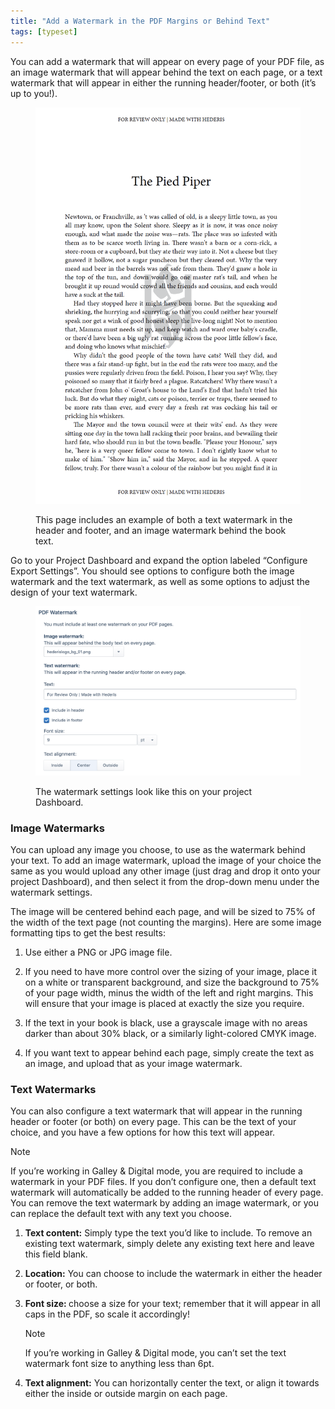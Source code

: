 ```yaml
---
title: "Add a Watermark in the PDF Margins or Behind Text"
tags: [typeset]
---
```

 
<html><body><section data-type="chapter" class="hsecchapter" data-hederis-type="hsecchapter" id="add-watermark" data-pi-attrs="id: add-watermark; data-tags: typeset;" role="doc-chapter" data-tags="typeset" data-author-name=" " data-book-title=" " title="Add a Watermark in the PDF Margins or Behind Text"><p class="hblkp" data-hederis-type="hblkp" id="p31Bk5zyO">You can add a watermark that will appear on every page of your PDF file, as an image watermark that will appear behind the text on each page, or a text watermark that will appear in either the running header/footer, or both (it&#8217;s up to you!).</p><figure class="hwprfig" data-hederis-type="hwprfig" id="pRTfet4SP"><img data-hederis-type="hblkimg" class="hblkimg" id="p9po2szJ3" src="/images/watermark1.png" data-img-src="/images/watermark1.png"/><p class="hblkcaption" data-hederis-type="hblkcaption" id="pDaFAOZyP">This page includes an example of both a text watermark in the header and footer, and an image watermark behind the book text.</p></figure><p class="hblkp" data-hederis-type="hblkp" id="ptiKC1MXF">Go to your Project Dashboard and expand the option labeled &#8220;Configure Export Settings&#8221;. You should see options to configure both the image watermark and the text watermark, as well as some options to adjust the design of your text watermark.</p><figure class="hwprfig" data-hederis-type="hwprfig" id="p4o1P8UB8"><img data-hederis-type="hblkimg" class="hblkimg" id="pYVke1o11" src="/images/watermark2.png" data-img-src="/images/watermark2.png"/><p class="hblkcaption" data-hederis-type="hblkcaption" id="pv4WgVjss">The watermark settings look like this on your project Dashboard.</p></figure><section class="hwprsubsection" data-hederis-type="hwprsubsection" id="pRo9GHYKn" data-type="subsection" title="Image Watermarks"><h1 data-hederis-type="hblktitle" class="hblktitle" id="preb3CZhH">Image Watermarks</h1><p class="hblkp" data-hederis-type="hblkp" id="pl4hpA9QR">You can upload any image you choose, to use as the watermark behind your text. To add an image watermark, upload the image of your choice the same as you would upload any other image (just drag and drop it onto your project Dashboard), and then select it from the drop-down menu under the watermark settings. </p><p class="hblkp" data-hederis-type="hblkp" id="pyP8MWFQD">The image will be centered behind each page, and will be sized to 75% of the width of the text page (not counting the margins). Here are some image formatting tips to get the best results: </p><ol class="hwprnumlist" data-hederis-type="hwprnumlist" id="pMFTd3cTc"><li class="hblkoli" data-hederis-type="hblkoli" id="li1t7ReHwG"><p class="hblkoli" data-hederis-type="hblklip" id="pilXsa1uo">Use either a PNG or JPG image file.</p></li><li class="hblkoli" data-hederis-type="hblkoli" id="li87icDdHI"><p class="hblkoli" data-hederis-type="hblklip" id="pAX2L5jAz">If you need to have more control over the sizing of your image, place it on a white or transparent background, and size the background to 75% of your page width, minus the width of the left and right margins. This will ensure that your image is placed at exactly the size you require.</p></li><li class="hblkoli" data-hederis-type="hblkoli" id="li74pqmotZ"><p class="hblkoli" data-hederis-type="hblklip" id="p602nB43G">If the text in your book is black, use a grayscale image with no areas darker than about 30% black, or a similarly  light-colored CMYK image.</p></li><li class="hblkoli" data-hederis-type="hblkoli" id="li2r2WNRED"><p class="hblkoli" data-hederis-type="hblklip" id="pT0yWLgj1">If you want text to appear behind each page, simply create the text as an image, and upload that as your image watermark.</p></li></ol></section><section class="hwprsubsection" data-hederis-type="hwprsubsection" id="pGeeeEGbo" data-type="subsection" title="Text Watermarks"><h1 data-hederis-type="hblktitle" class="hblktitle" id="pDJeAYspy">Text Watermarks</h1><p class="hblkp" data-hederis-type="hblkp" id="pG5gKBxJk">You can also configure a text watermark that will appear in the running header or footer (or both) on every page. This can be the text of your choice, and you have a few options for how this text will appear.</p><aside class="hwprbox box" data-hederis-type="hwprbox" id="pfYVLGKob" data-type="sidebar"><p class="hblktype" data-hederis-type="hblktype" id="pxLhLSfom">Note</p><p class="hblkp" data-hederis-type="hblkp" id="ppXedfjOD">If you&#8217;re working in Galley &amp; Digital mode, you are required to include a watermark in your PDF files. If you don&#8217;t configure one, then a default text watermark will automatically be added to the running header of every page. You can remove the text watermark by adding an image watermark, or you can replace the default text with any text you choose.</p></aside><ol class="hwprnumlist" data-hederis-type="hwprnumlist" id="pg4RyvwRi"><li class="hblkoli" data-hederis-type="hblkoli" id="liAG9fgelt"><p class="hblkoli" data-hederis-type="hblklip" id="pr0n2g1Iw"><strong data-hederis-type="hspanstrong" id="pDsxRLths">Text content:</strong> Simply type the text you&#8217;d like to include. To remove an existing text watermark, simply delete any existing text here and leave this field blank.</p></li><li class="hblkoli" data-hederis-type="hblkoli" id="liqoAYqxSR"><p class="hblkoli" data-hederis-type="hblklip" id="pYi00RNFU"><strong class="hspanstrong" data-hederis-type="hspanstrong" id="ploEVymRp">Location:</strong> You can choose to include the watermark in either the header or footer, or both.</p></li><li class="hblkoli" data-hederis-type="hblkoli" id="liQN94wdNy"><p class="hblkoli" data-hederis-type="hblklip" id="pvEqjHDuw"><strong class="hspanstrong" data-hederis-type="hspanstrong" id="plsokrliU">Font size: </strong>choose a size for your text; remember that it will appear in all caps in the PDF, so scale it accordingly! </p><aside class="hwprbox box" data-hederis-type="hwprbox" id="p9yuqniF3" data-type="sidebar"><p class="hblktype" data-hederis-type="hblktype" id="psUQSz3Ki">Note</p><p class="hblkp" data-hederis-type="hblkp" id="pe4FmalEw">If you&#8217;re working in Galley &amp; Digital mode, you can&#8217;t set the text watermark font size to anything less than 6pt.</p></aside></li><li class="hblkoli" data-hederis-type="hblkoli" id="liWqQdcqWF"><p class="hblkoli" data-hederis-type="hblklip" id="pd0fCRPv6"><strong class="hspanstrong" data-hederis-type="hspanstrong" id="pkwdQ2cxZ">Text alignment:</strong> You can horizontally center the text, or align it towards either the inside or outside margin on each page.</p></li></ol></section></section></body></html>
